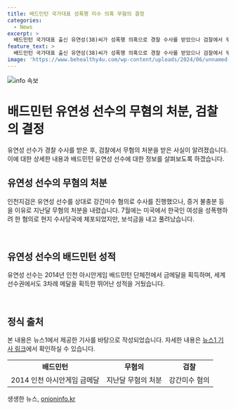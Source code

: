 ```yaml
---
title: 배드민턴 국가대표 성폭행 미수 의혹 무혐의 결정
categories:
  - News
excerpt: >
  배드민턴 국가대표 출신 유연성(38)씨가 성폭행 의혹으로 경찰 수사를 받았으나 검찰에서 무혐의 처분을 받았다고 24일 알려졌다. 유씨는 지난 7월 미국에서 한국인 여성을 성폭행하려 한 혐의로 현지 수사당국에 체포됐으나 보석금을 내고 풀려났고, 최종적으로 검찰은 그에게 불기소 처분을 내렸다. (150자)
feature_text: >
  배드민턴 국가대표 출신 유연성(38)씨가 성폭행 의혹으로 경찰 수사를 받았으나 검찰에서 무혐의 처분을 받았다고 24일 알려졌다. 유씨는 지난 7월 미국에서 한국인 여성을 성폭행하려 한 혐의로 현지 수사당국에 체포됐으나 보석금을 내고 풀려났고, 최종적으로 검찰은 그에게 불기소 처분을 내렸다. (150자)
image: 'https://www.behealthy4u.com/wp-content/uploads/2024/06/unnamed-file.png'
---
```


<p><img src="https://www.behealthy4u.com/wp-content/uploads/2024/06/unnamed-file.png" alt="info 속보" /></p>

<h1>배드민턴 유연성 선수의 무혐의 처분, 검찰의 결정</h1>

<p>유연성 선수가 경찰 수사를 받은 후, 검찰에서 무혐의 처분을 받은 사실이 알려졌습니다. 이에 대한 상세한 내용과 배드민턴 유연성 선수에 대한 정보를 살펴보도록 하겠습니다. </p>

<h2>유연성 선수의 무혐의 처분</h2>

<p>인천지검은 유연성 선수를 상대로 강간미수 혐의로 수사를 진행했으나, 증거 불충분 등을 이유로 지난달 무혐의 처분을 내렸습니다. 7월에는 미국에서 한국인 여성을 성폭행하려 한 혐의로 현지 수사당국에 체포되었지만, 보석금을 내고 풀려났습니다.</p>

<p data-ke-size="size16">&nbsp;</p>

<h2>유연성 선수의 배드민턴 성적</h2>

<p>유연성 선수는 2014년 인천 아시안게임 배드민턴 단체전에서 금메달을 획득하며, 세계선수권에서도 3차례 메달을 획득한 뛰어난 성적을 거뒀습니다.</p>

<p data-ke-size="size16">&nbsp;</p>

<h2>정식 출처</h2>

<p>본 내용은 뉴스1에서 제공한 기사를 바탕으로 작성되었습니다. 자세한 내용은 <a href='https://www.news1.kr/articles/?4448328'>뉴스1 기사 링크</a>에서 확인하실 수 있습니다.</p>

<table>
    <tr>
        <td style="text-align: center; height: 17px;"><b>배드민턴</b></td>
        <td style="text-align: center; height: 17px;"><b>무혐의</b></td>
        <td style="text-align: center; height: 17px;"><b>검찰</b></td>
    </tr>
    <tr>
        <td style="text-align: center; height: 17px;">2014 인천 아시안게임 금메달</td>
        <td style="text-align: center; height: 17px;">지난달 무혐의 처분</td>
        <td style="text-align: center; height: 17px;">강간미수 혐의</td>
    </tr>
</table>
생생한 뉴스, <a href="https://onioninfo.kr" rel="dofollow">onioninfo.kr</a>


